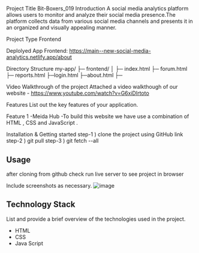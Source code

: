 #
Project Title Bit-Boxers_019
Introduction
A social media analytics platform allows users to monitor and analyze their social media presence.The platform collects data from various social media channels  and presents it in an organized and visually appealing manner.

Project Type
Frontend

Deplolyed App
Frontend: 
https://main--new-social-media-analytics.netlify.app/about


Directory Structure
my-app/ ├─ frontend/ │ ├─ index.html ├─ forum.html  ├─ reports.html  ├─login.html ├─about.html ├─

Video Walkthrough of the project
Attached a video walkthough of our website - https://www.youtube.com/watch?v=G6xiDIrtoto

Features
List out the key features of your application.

Feature 1 -Meida Hub -To build this website we have use a combination of HTML , CSS and JavaScript .


Installation & Getting started
step-1 ) clone the project using GitHub link step-2 ) git pull step-3 ) git fetch --all 


## Usage
after cloning from github check run live server to see project in browser


Include screenshots as necessary.
![image]([https://github.com/user-attachments/assets/4a00ff07-2543-4637-b99c-40c5a697e195](https://github.com/khushii1217/bit-boxers_019/blob/main/gmail.png))


## Technology Stack
List and provide a brief overview of the technologies used in the project.

- HTML
- CSS
- Java Script
